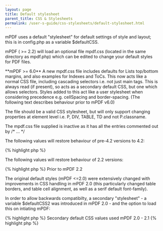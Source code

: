 ```yaml
---
layout: page
title: Default stylesheet
parent_title: CSS & Stylesheets
permalink: /user-s-guide/css-stylesheets/default-stylesheet.html
---
```


<div id="bpmbook" class="bpmbook" style="direction:ltr;">
<div class="topic_user_field">
<div id="U0">
<p>mPDF uses a default "stylesheet" for default settings of style and layout; this is in <span class="filename">config.php</span> as a variable <span class="parameter">$defaultCSS</span>.</p>
<p>mPDF ( >= 2.2) will load an optional file <span class="filename">mpdf.css</span> (located in the same directory as <span class="filename">mpdf.php</span>) which can be edited to change your default styles for PDF files.</p>
<p class="manual_block">**mPDF >= 6.0** A new mpdf.css file includes defaults for Lists top/bottom margins, and also examples for Indexes and ToCs. This now acts like a normal CSS file, including cascading selectors i.e. not just main tags. This is always read (if present), so acts as a secondary default CSS, but one which allows selectors. Styles added to this act like a user stylesheet when considering precedence e.g. cellSpacing and border-spacing. (The following text describes behaviour prior to mPDF v6.0)</p>
<p>The file should be a valid CSS stylesheet, but will only support changing properties at element level i.e. P, DIV, TABLE, TD and not P.classname.</p>
<p>The mpdf.css file supplied is inactive as it has all the entries commented out by /* ... */</p>
<p>The following values will restore behaviour of pre-4.2 versions to 4.2:</p>

{% highlight php %}
<?php

    img { margin: 0.83em 0; vertical-align: bottom; }

    table { margin: 0.5em; }

    textarea { vertical-align: top; }
{% endhighlight %}

<p>The following values will restore behaviour of 2.2 versions:</p>

{% highlight php %}
<?php

    body {

        font-family: sans-serif;

    }

    a {

        color: #000066;

        text-decoration: none;

    }

    table {

        border-collapse: collapse;

    }

    thead {

        vertical-align: bottom;

        text-align: center;

        font-weight: bold;

    }

    tfoot {

        text-align: center;

        font-weight: bold;

    }

    th {

        text-align: left;

        padding-left: 0.35em;

        padding-right: 0.35em;

        padding-top: 0.35em;

        padding-bottom: 0.35em;

        vertical-align: top;

    }

    td {

        padding-left: 0.35em;

        padding-right: 0.35em;

        padding-top: 0.35em;

        padding-bottom: 0.35em;

        vertical-align: top;

    }

    img {

        margin: 0.2em;

        vertical-align: middle;

    }
{% endhighlight %}

<h3>Prior to mPDF 2.2</h3>
<p>The original default styles (mPDF <=2.0) were extensively changed with improvements in CSS handling in mPDF 2.0 (this particularly changed table borders, and table cell alignment, as well as a serif default font-family).</p>
<p>In order to allow backwards compatibilty, a secondary "stylesheet" - a variable $defaultCSS2 was introduced in mPDF 2.0 - and the option to load this on intiating mPDF:</p>

{% highlight php %}
<?php

$mpdf-&gt;useDefaultCSS2 = true;
{% endhighlight %}

<h3>Secondary default CSS values used mPDF 2.0 - 2.1</h3>

{% highlight php %}
<?php

var $defaultCSS2 = array(

    'BODY' =&gt; array(

        'FONT-FAMILY' =&gt; 'sans-serif',

    ),

    'A' =&gt; array(

        'COLOR' =&gt; '#000066',

        'TEXT-DECORATION' =&gt; '',

    ),

    'TABLE' =&gt; array(

        'BORDER-COLLAPSE' =&gt; 'collapse',

    ),

    'THEAD' =&gt; array(

        'VERTICAL-ALIGN' =&gt; 'bottom',

        'TEXT-ALIGN' =&gt; 'center',

        'FONT-WEIGHT' =&gt; 'bold',

    ),

    'TFOOT' =&gt; array(

        'TEXT-ALIGN' =&gt; 'center',

        'FONT-WEIGHT' =&gt; 'bold',

    ),

    'TH' =&gt; array(

        'TEXT-ALIGN' =&gt; '',

        'PADDING-LEFT' =&gt; '0.35em',

        'PADDING-RIGHT' =&gt; '0.35em',

        'PADDING-TOP' =&gt; '0.35em',

        'PADDING-BOTTOM' =&gt; '0.35em',

        'VERTICAL-ALIGN' =&gt; 'top',

    ),

    'TD' =&gt; array(

        'PADDING-LEFT' =&gt; '0.35em',

        'PADDING-RIGHT' =&gt; '0.35em',

        'PADDING-TOP' =&gt; '0.35em',

        'PADDING-BOTTOM' =&gt; '0.35em',

        'VERTICAL-ALIGN' =&gt; 'top',

    ),

    'IMG' =&gt; array(

        'MARGIN' =&gt; '0.2em',

        'VERTICAL-ALIGN' =&gt; 'middle',

    ),

);
{% endhighlight %}

</div>
</div>

